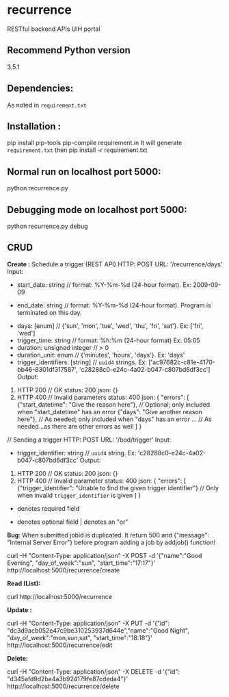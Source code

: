 # recurrence
RESTful backend APIs UIH portal

## Recommend Python version
3.5.1

## Dependencies:
As noted in `requirement.txt`

## Installation :
pip install pip-tools
pip-compile requirement.in
It will generate `requirement.txt` then
pip install -r requirement.txt


## Normal run on localhost port 5000:
python recurrence.py

## Debugging mode on localhost port 5000:
python recurrence.py debug

## CRUD
**Create :**
Schedule a trigger (REST API)
HTTP: POST
URL: '/recurrence/days'
Input:
+ start_date: string             // format: %Y-%m-%d (24-hour format). Ex: 2009-09-09
- end_date: string               // format: %Y-%m-%d (24-hour format). Program is terminated on this day.
+ days: [enum]                       // {'sun', 'mon', 'tue', 'wed', 'thu', 'fri', 'sat'}. Ex: ['fri', 'wed']
+ trigger_time: string               // format: %h:%m            (24-hour format) Ex: 05:05
+ duration: unsigned integer         // > 0
+ duration_unit: enum                // {'minutes', 'hours', 'days'}. Ex: 'days'
+ trigger_identifiers: [string]      // `uuid4` strings. Ex: ['ac97682c-c81e-4170-bb46-8301df317587', 'c28288c0-e24c-4a02-b047-c807bd6df3cc']
Output:
1) HTTP 200      // OK
status: 200
json: {}
2) HTTP 400      // Invalid parameters
status: 400
json: {
    "errors": [
        {"start_datetime": "Give the reason here"},       // Optional; only included when "start_datetime" has an error
        {"days": "Give another reason here"},             // As needed; only included when "days" has an error
        ...                                               // As needed...as there are other errors as well
    ]
}

// Sending a trigger
HTTP: POST
URL: '/bod/trigger'
Input:
+ trigger_identifier: string        // `uuid4` string. Ex: 'c28288c0-e24c-4a02-b047-c807bd6df3cc'
Output:
1) HTTP 200      // OK
status: 200
json: {}
2) HTTP 400      // Invalid parameter
status: 400
json: {
    "errors": [
        {"trigger_identifier": "Unable to find the given trigger identifier"}       // Only when invalid `trigger_identifier` is given
    ]
}


+ denotes required field
- denotes optional field
| denotes an "or"

**Bug**:
When submitted jobid is duplicated.
It return 500 and {"message": "Internal Server Error"} before program adding a job by addjob() function!



curl -H "Content-Type: application/json" -X POST -d '{"name":"Good Evening", "day_of_week":"sun", "start_time":"17:17"}' http://localhost:5000/recurrence/create

**Read (List):**

curl http://localhost:5000/recurrence

**Update :**

curl -H "Content-Type: application/json" -X PUT -d '{"id": "dc3d9acb052e47c9be310253937d644e","name":"Good Night", "day_of_week":"mon,sun,sat", "start_time":"18:18"}' http://localhost:5000/recurrence/edit

**Delete:**

curl -H "Content-Type: application/json" -X DELETE -d '{"id": "d345afd9d2ba4a3b924179fe87cdeda4"}' http://localhost:5000/recurrence/delete
